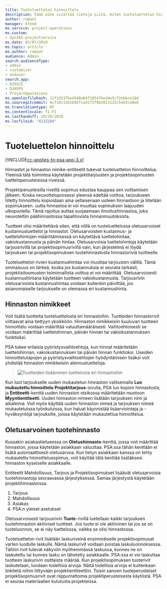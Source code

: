 ```yaml
---
title: Tuoteluettelon hinnoittelu
description: Tämä aihe sisältää tietoja siitä, miten tuoteluettelun hinnoittelu toimii Dynamics 365 Project Service Automationissa (PSA:ssa).
author: rumant
manager: kfend
ms.service: project-operations
ms.custom:
- dyn365-projectservice
ms.date: 03/07/2019
ms.topic: article
ms.author: rumant
audience: Admin
search.audienceType:
- admin
- customizer
- enduser
search.app:
- D365CE
- D365PS
- ProjectOperations
ms.openlocfilehash: 11f1d237be4540a64f1854fbed4e5c72ebbce18d
ms.sourcegitcommit: 4cf1dc1561b92fca4175f0b3813133c5e63ce8e6
ms.translationtype: HT
ms.contentlocale: fi-FI
ms.lasthandoff: 10/28/2020
ms.locfileid: "4132284"
---
```

# <a name="product-catalog-pricing"></a>Tuoteluettelon hinnoittelu 

[!INCLUDE[cc-applies-to-psa-app-3.x](../includes/cc-applies-to-psa-app-3x.md)]


Hinnastot ja hinnaston nimike-entiteetit tukevat tuoteluettelon hinnoittelua. Yleensä tätä toimintoa käytetään projektitarjousten ja projektisopimusten luetteloperusteisissa riveissä.

Projektiperusteisilla riveillä sopimus edustaa kauppaa sen voittamisen jälkeen. Koska neuvotteluprosessi yleensä edeltää voittoa, tarjoukseen liitetty hinnoittelu kopioidaan aina sellaisenaan uuteen hinnastoon ja liitetään sopimukseen. uutta hinnastoa ei voi muuttaa sopimuksen laajuuden ulkopuolella. Tämä rajoitus auttaa suojaamaan ilmoitushinnastoa, joka neuvoteltiin päähinnastossa tapahtuvista hinnanmuutoksista.

Tuotteet olisi määritettävä siten, että niillä on tuoteluettelossa oletusarvoiset kustannusluettelot ja hinnastot. Oletusarvoisten kustannus- ja luettelohintojen määrittämisessä on käytettävä luettelohintaa, vakiokustannusta ja päivän hintaa. Oletusarvoisia luettelohintoja käytetään tarjousrivillä tai projektisopimusrivillä vain, kun järjestelmä ei löydä tarjouksen tai projektisopimuksen tuotehinnastosta hinnastoriviä tuotteelle.

Tuoteluettelon rivien kustannushintaa voi muuttaa tarjousten välillä. Tämä ominaisuus on tärkeä, koska jos kustannuksia ei seurata tarkasti, projektisitoumusten toiminnallista voittoa ei voi määrittää. Oletusarvoisesti kustannushintana käytetään tuotteen vakiokustannusta. Tarjousrivin oletusarvoista kustannushintaa voidaan kuitenkin päivittää, jos asianomaiselle tarjoukselle on olemassa eri kustannushinta.

## <a name="price-list-items"></a>Hinnaston nimikkeet

Voit lisätä tuotteita tuoteluettelosta eri hinnastoihin. Tuotteiden hinnastorivit viittaavat aina tiettyyn yksikköön. Hinnaston nimikkeisiin kuuluvan tuotteen hinnoittelu voidaan määrittää valuuttamääräisesti. Vaihtoehtoisesti se voidaan määrittää luettelohinnan, päivän hinnan tai vakiokustannuksen funktioksi.

PSA tukee erilaisia pyöristysvaihtoehtoja, kun hinnat määritetään luettelohinnan, vakiokustannuksen tai päivän hinnan funktioksi. Useiden hinnoittelutapojen ja pyöristysvaihtoehtojen hyödyntämisen lisäksi voit yhdistää hinnaston nimikkeisiin alennusluetteloja. 

> ![Tuotteiden lisääminen luettelosta eri hinnastoihin](media/basic-guide-16.png)

Kun luot tarjoukselle uuden mukautetun hinnaston valitsemalla **Luo mukautettu hinnoittelu** **Projektitarjous**-sivulla, PSA luo kopion hinnastosta, ja **Entiteetti**-kenttä uuden hinnaston otsikossa määritetään muotoon **Myyntientiteetti**. Uuden hinnaston nimeen lisätään tarjouksen nimi ja aikaleima. Voit myös käyttää uuden hinnaston nimeä ja tarjouksen nimeä mukautetuissa työnkuluissa, kun haluat käynnistää lisäarviointeja ja -hyväksyntöjä tarjouksille, joissa käytetään mukautettua hinnoittelua.

 
## <a name="default-product-price-list"></a>Oletusarvoinen tuotehinnasto
Kussakin asiakastietueessa on **Oletushinnasto**-kenttä, jossa voit määrittää hinnaston, jossa käytetään asiakkaan valuuttaa. PSA:ssa tähän kenttään ei lisätä automaattisesti oletusarvoa. Kun tietyn asiakkaan kanssa on tehty mukautettu hinnoittelusopimus, voit käyttää tätä kenttää lisätäksesi hinnaston kyseiselle asiakkaalle.

Entiteetit Mahdollisuus, Tarjous ja Projektisopimukset lisäävät oletusarvoisia tuotehinnastoja seuraavassa järjestyksessä. Samaa järjestystä käytetään projektihinnastoissa.

1.  Tarjous
2.  Mahdollisuus
3.  Asiakas
4.  PSA:n yleiset asetukset

Oletusarvoisesti tarjousrivin **Tuote**-rivillä luetellaan kaikki tarjouksen tuotehinnaston aktiiviset tuotteet. Jos tuote ei ole aktiivinen tai jos se on tuoteluonnos, se ei näy luettelossa, vaikka se olisi hinnastossa. 

Tuoteluettelon rivit lisätään laskuriveinä ensimmäiselle projektisopimusat varten luodulle laskulle. Nämä laskurivit voidaan poistaa laskuluonnoksessa. Tällöin rivit tulevat näkyviin myöhemmässä laskussa, kunnes ne on laskutettu tai kunnes lasku on lähetetty asiakkaalle. PSA:ssa ei voi laskuttaa tuotteen laskurivin osittaista määrää. Kun projektisopimuksen tuoterivit laskutetaan, luodaan todellisia arvoja. Näitä todellisia arvoja ei kuitenkaan linkitetä niihin liittyvään projektientiteettiin. Toisin sanoen tuoteperusteiset projektisopimusrivit ovat riippumattomia projektiperusteisesta käytöstä. PSA ei seuraa materiaalien kulutusta projekteissa.
